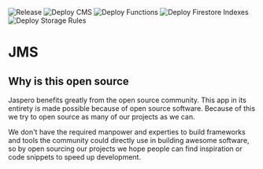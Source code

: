 ![Release](https://github.com/Jaspero/intl-glyco/workflows/Release/badge.svg)
![Deploy CMS](https://github.com/Jaspero/intl-glyco/workflows/Deploy%20CMS/badge.svg)
![Deploy Functions](https://github.com/Jaspero/intl-glyco/workflows/Deploy%20Functions/badge.svg)
![Deploy Firestore Indexes](https://github.com/Jaspero/intl-glyco/workflows/Deploy%20Firestore%20Indexes/badge.svg)
![Deploy Storage Rules](https://github.com/Jaspero/intl-glyco/workflows/Deploy%20Storage%20Rules/badge.svg)

# JMS

## Why is this open source

Jaspero benefits greatly from the open source community. This app in its entirety is made possible because of open source software. Because of this we try to open source as many of our projects as we can.

We don't have the required manpower and experties to build frameworks and tools the community could directly use in building awesome software, so by open sourcing our projects we hope people can find inspiration or code snippets to speed up development.
